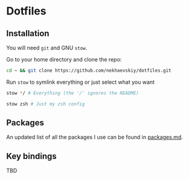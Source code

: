 # Dotfiles

## Installation

You will need `git` and GNU `stow`.

Go to your home directory and clone the repo:

```bash
cd ~ && git clone https://github.com/nekhaevskiy/dotfiles.git
```

Run `stow` to symlink everything or just select what you want

```bash
stow */ # Everything (the '/' ignores the README)
```

```bash
stow zsh # Just my zsh config
```

## Packages

An updated list of all the packages I use can be found in [packages.md](./packages.md).

## Key bindings

TBD

